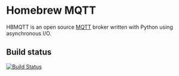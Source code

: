 # Homebrew MQTT

HBMQTT is an open source [MQTT](http://www.mqtt.org) broker written with Python using asynchronous I/O.

## Build status
[![Build Status](https://travis-ci.org/beerfactory/hbmqtt.svg?branch=master)](https://travis-ci.org/beerfactory/hbmqtt)
